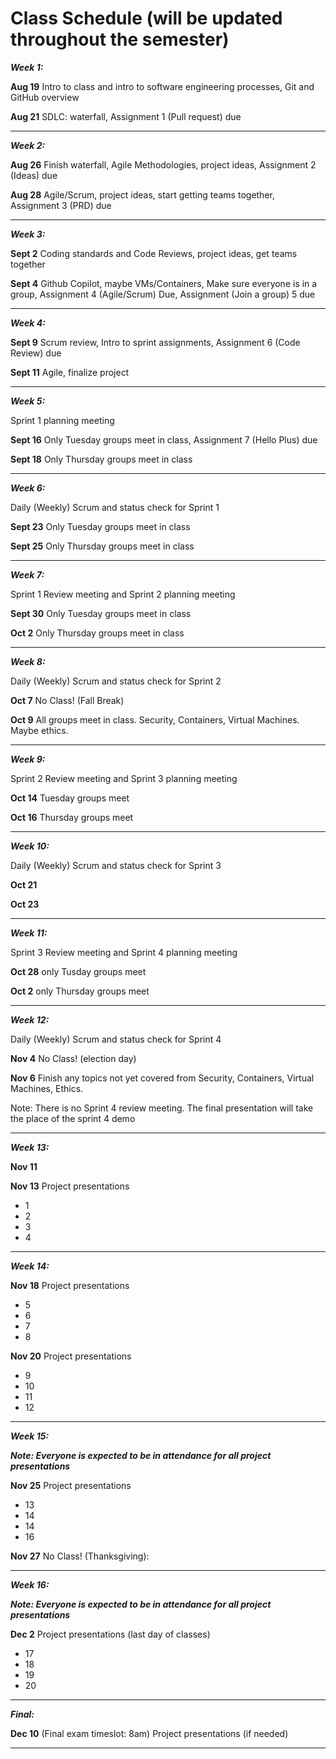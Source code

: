 
# Class Schedule (will be updated throughout the semester)

***Week 1:***

**Aug 19** Intro to class and intro to software engineering processes, Git and GitHub overview

**Aug 21** SDLC: waterfall, Assignment 1 (Pull request) due

---
***Week 2:***

**Aug 26** Finish waterfall, Agile Methodologies, project ideas, Assignment 2 (Ideas) due

**Aug 28** Agile/Scrum, project ideas, start getting teams together, Assignment 3 (PRD) due

---
***Week 3:***

**Sept 2** Coding standards and Code Reviews, project ideas, get teams together

**Sept 4** Github Copilot, maybe VMs/Containers, Make sure everyone is in a group, Assignment 4 (Agile/Scrum) Due, Assignment (Join a group) 5 due

---
***Week 4:***

**Sept 9** Scrum review, Intro to sprint assignments, Assignment 6 (Code Review) due

**Sept 11** Agile, finalize project

---
***Week 5:*** 

Sprint 1 planning meeting

**Sept 16** Only Tuesday groups meet in class, Assignment 7 (Hello Plus) due

**Sept 18** Only Thursday groups meet in class

---
***Week 6:***

Daily (Weekly) Scrum and status check for Sprint 1

**Sept 23** Only Tuesday groups meet in class

**Sept 25** Only Thursday groups meet in class

---

***Week 7:***

Sprint 1 Review meeting and Sprint 2 planning meeting

**Sept 30** Only Tuesday groups meet in class

**Oct 2** Only Thursday groups meet in class

---
***Week 8:***

Daily (Weekly) Scrum and status check for Sprint 2

**Oct 7** No Class! (Fall Break)

**Oct 9** All groups meet in class. Security, Containers, Virtual Machines. Maybe ethics.

---
***Week 9:***

Sprint 2 Review meeting and Sprint 3 planning meeting

**Oct 14** Tuesday groups meet

**Oct 16**  Thursday groups meet

---
***Week 10:***

Daily (Weekly) Scrum and status check for Sprint 3

**Oct 21** 

**Oct 23** 

---
***Week 11:***

Sprint 3 Review meeting and Sprint 4 planning meeting

**Oct 28** only Tusday groups meet

**Oct 2** only Thursday groups meet

---
***Week 12:***

Daily (Weekly) Scrum and status check for Sprint 4

**Nov 4**  No Class! (election day)

**Nov 6**  Finish any topics not yet covered from Security, Containers, Virtual Machines, Ethics.

Note: There is no Sprint 4 review meeting. The final presentation will take the place of the sprint 4 demo

---
***Week 13:***

**Nov 11** 


**Nov 13** Project presentations

- 1
- 2
- 3
- 4

---
***Week 14:***

**Nov 18** Project presentations

- 5
- 6
- 7
- 8

**Nov 20** Project presentations

- 9
- 10
- 11
- 12

---
***Week 15:***

***Note: Everyone is expected to be in attendance for all project presentations***

**Nov 25**  Project presentations

- 13
- 14
- 14
- 16

**Nov 27** No Class! (Thanksgiving):

---
***Week 16:***

***Note: Everyone is expected to be in attendance for all project presentations***

**Dec 2** Project presentations (last day of classes)

- 17
- 18
- 19
- 20


---
***Final:***

**Dec 10** (Final exam timeslot: 8am) Project presentations (if needed)


---
